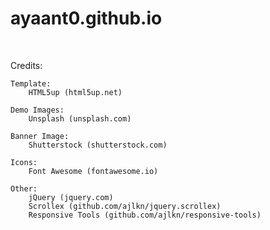 # ayaant0.github.io
<br>

Credits:

	Template:
		HTML5up (html5up.net)

	Demo Images:
		Unsplash (unsplash.com)
	
	Banner Image:
		Shutterstock (shutterstock.com)

	Icons:
		Font Awesome (fontawesome.io)

	Other:
		jQuery (jquery.com)
		Scrollex (github.com/ajlkn/jquery.scrollex)
		Responsive Tools (github.com/ajlkn/responsive-tools)
